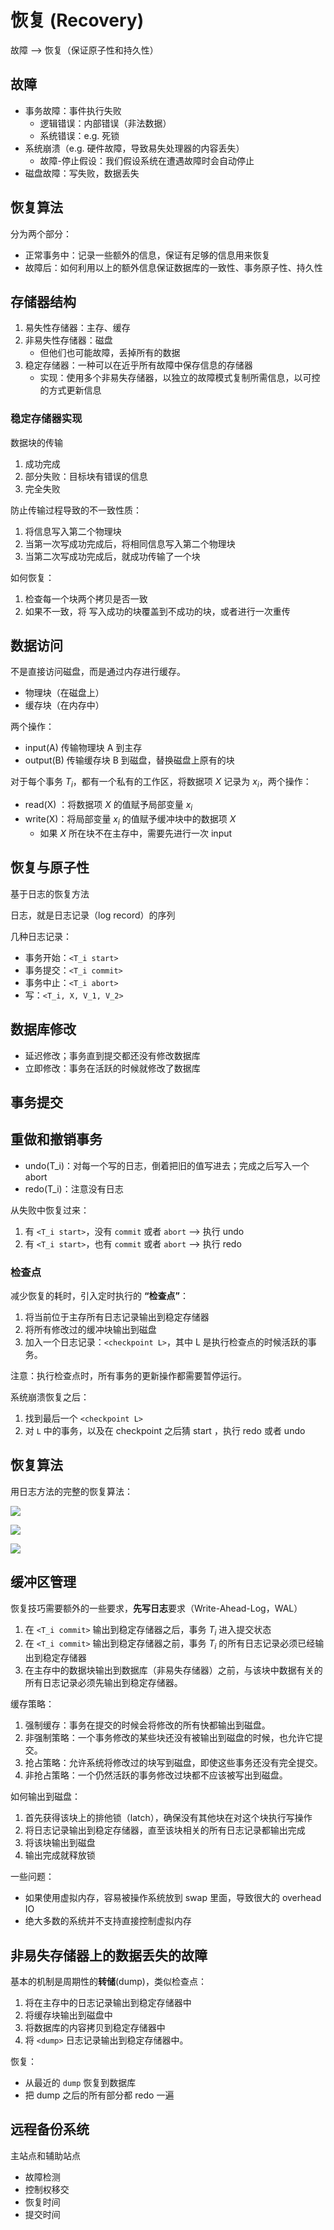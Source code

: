 # 恢复 (Recovery)

故障 --> 恢复（保证原子性和持久性）

## 故障

+ 事务故障：事件执行失败
    + 逻辑错误：内部错误（非法数据）
    + 系统错误：e.g. 死锁
+ 系统崩溃（e.g. 硬件故障，导致易失处理器的内容丢失）
    + 故障-停止假设：我们假设系统在遭遇故障时会自动停止
+ 磁盘故障：写失败，数据丢失

## 恢复算法

分为两个部分：

+ 正常事务中：记录一些额外的信息，保证有足够的信息用来恢复
+ 故障后：如何利用以上的额外信息保证数据库的一致性、事务原子性、持久性

## 存储器结构

1. 易失性存储器：主存、缓存
2. 非易失性存储器：磁盘
    + 但他们也可能故障，丢掉所有的数据
3. 稳定存储器：一种可以在近乎所有故障中保存信息的存储器
    + 实现：使用多个非易失存储器，以独立的故障模式复制所需信息，以可控的方式更新信息

### 稳定存储器实现

数据块的传输

1. 成功完成
2. 部分失败：目标块有错误的信息
3. 完全失败

防止传输过程导致的不一致性质：

1. 将信息写入第二个物理块
2. 当第一次写成功完成后，将相同信息写入第二个物理块
3. 当第二次写成功完成后，就成功传输了一个块

如何恢复：

1. 检查每一个块两个拷贝是否一致
2. 如果不一致，将 写入成功的块覆盖到不成功的块，或者进行一次重传

## 数据访问

不是直接访问磁盘，而是通过内存进行缓存。

+ 物理块（在磁盘上）
+ 缓存块（在内存中）

两个操作：

+ input(A) 传输物理块 A 到主存
+ output(B) 传输缓存块 B 到磁盘，替换磁盘上原有的块

对于每个事务 $T_i$，都有一个私有的工作区，将数据项 $X$ 记录为 $x_i$，两个操作：

+ read(X) ：将数据项 $X$ 的值赋予局部变量 $x_i$
+ write(X)：将局部变量 $x_i$ 的值赋予缓冲块中的数据项 $X$
    + 如果 $X$ 所在块不在主存中，需要先进行一次 input

## 恢复与原子性

基于日志的恢复方法

日志，就是日志记录（log record）的序列

几种日志记录：

+ 事务开始：`<T_i start>`
+ 事务提交：`<T_i commit>`
+ 事务中止：`<T_i abort>`
+ 写：`<T_i, X, V_1, V_2>`

## 数据库修改

+ 延迟修改；事务直到提交都还没有修改数据库
+ 立即修改：事务在活跃的时候就修改了数据库

## 事务提交

## 重做和撤销事务

+ undo(T_i)：对每一个写的日志，倒着把旧的值写进去；完成之后写入一个 abort
+ redo(T_i)：注意没有日志

从失败中恢复过来：

1. 有 `<T_i start>`，没有 `commit` 或者 `abort` --> 执行 undo
2. 有 `<T_i start>`，也有 `commit` 或者 `abort` --> 执行 redo

### 检查点

减少恢复的耗时，引入定时执行的 **“检查点”**：

1. 将当前位于主存所有日志记录输出到稳定存储器
2. 将所有修改过的缓冲块输出到磁盘
3. 加入一个日志记录：`<checkpoint L>`，其中 L 是执行检查点的时候活跃的事务。

注意：执行检查点时，所有事务的更新操作都需要暂停运行。

系统崩溃恢复之后：

1. 找到最后一个 `<checkpoint L>`
2. 对 `L` 中的事务，以及在 checkpoint 之后猜 start ，执行 redo 或者 undo 

## 恢复算法

用日志方法的完整的恢复算法：

![](recovery.assets/2022-05-31-11-39-27.png)

![](recovery.assets/2022-05-31-11-39-39.png)

![](recovery.assets/2022-05-31-11-39-53.png)

## 缓冲区管理

恢复技巧需要额外的一些要求，**先写日志**要求（Write-Ahead-Log，WAL）

1. 在 `<T_i commit>` 输出到稳定存储器之后，事务 $T_i$ 进入提交状态
2. 在 `<T_i commit>` 输出到稳定存储器之前，事务 $T_i$ 的所有日志记录必须已经输出到稳定存储器
3. 在主存中的数据块输出到数据库（非易失存储器）之前，与该块中数据有关的所有日志记录必须先输出到稳定存储器。

缓存策略：

1. 强制缓存：事务在提交的时候会将修改的所有快都输出到磁盘。
2. 非强制策略：一个事务修改的某些块还没有被输出到磁盘的时候，也允许它提交。
3. 抢占策略：允许系统将修改过的块写到磁盘，即使这些事务还没有完全提交。
4. 非抢占策略：一个仍然活跃的事务修改过块都不应该被写出到磁盘。

如何输出到磁盘：

1. 首先获得该块上的排他锁（latch），确保没有其他块在对这个块执行写操作
2. 将日志记录输出到稳定存储器，直至该块相关的所有日志记录都输出完成
3. 将该块输出到磁盘
4. 输出完成就释放锁

一些问题：

+ 如果使用虚拟内存，容易被操作系统放到 swap 里面，导致很大的 overhead IO
+ 绝大多数的系统并不支持直接控制虚拟内存

## 非易失存储器上的数据丢失的故障

基本的机制是周期性的**转储**(dump)，类似检查点：

1. 将在主存中的日志记录输出到稳定存储器中
2. 将缓存块输出到磁盘中
3. 将数据库的内容拷贝到稳定存储器中
4. 将 `<dump>` 日志记录输出到稳定存储器中。

恢复：

+ 从最近的 `dump` 恢复到数据库
+ 把 dump 之后的所有部分都 redo 一遍

## 远程备份系统

主站点和辅助站点

+ 故障检测
+ 控制权移交
+ 恢复时间
+ 提交时间